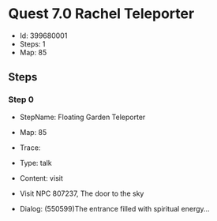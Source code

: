# Quest 7.0 Rachel Teleporter

- Id: 399680001
- Steps: 1
- Map: 85

## Steps

### Step 0
- StepName:  Floating Garden Teleporter
- Map:  85
- Trace:  
- Type:  talk
- Content:  visit
- Visit NPC 807237, The door to the sky

- Dialog: (550599)The entrance filled with spiritual energy...


